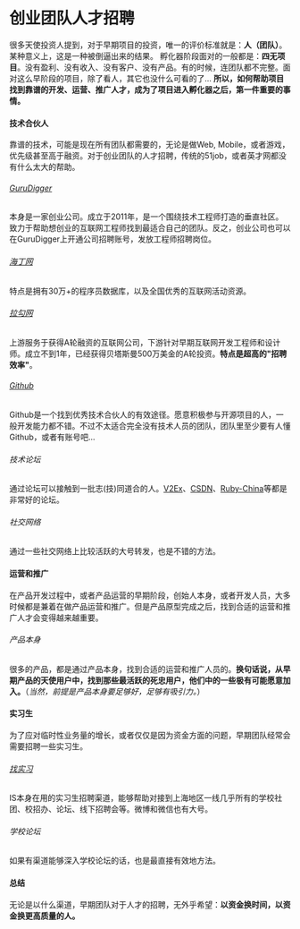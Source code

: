 # 创业团队人才招聘

很多天使投资人提到，对于早期项目的投资，唯一的评价标准就是：**人（团队）**。某种意义上，这是一种被倒逼出来的结果。
孵化器阶段面对的一般都是：**四无项目**。没有盈利、没有收入、没有客户、没有产品。有的时候，连团队都不完整。面对这么早阶段的项目，除了看人，其它也没什么可看的了...
**所以，如何帮助项目找到靠谱的开发、运营、推广人才，成为了项目进入孵化器之后，第一件重要的事情。**

#### 技术合伙人
靠谱的技术，可能是现在所有团队都需要的，无论是做Web, Mobile，或者游戏，优先级甚至高于融资。对于创业团队的人才招聘，传统的51job，或者英才网都没有什么太大的帮助。

###### [GuruDigger](www.gurudigger.com)
本身是一家创业公司。成立于2011年，是一个围绕技术工程师打造的垂直社区。致力于帮助想创业的互联网工程师找到最适合自己的团队。反之，创业公司也可以在GuruDigger上开通公司招聘账号，发放工程师招聘岗位。

###### [海丁网](http://www.headin.cn/)
特点是拥有30万+的程序员数据库，以及全国优秀的互联网活动资源。

###### [拉勾网](http://www.lagou.com/)
上游服务于获得A轮融资的互联网公司，下游针对早期互联网开发工程师和设计师。成立不到1年，已经获得贝塔斯曼500万美金的A轮投资。**特点是超高的"招聘效率"**。

###### [Github](www.github.com)
Github是一个找到优秀技术合伙人的有效途径。愿意积极参与开源项目的人，一般开发能力都不错。不过不太适合完全没有技术人员的团队，团队里至少要有人懂Github，或者有账号吧...

###### 技术论坛
通过论坛可以接触到一批志(技)同道合的人。[V2Ex](v2ex.com)、[CSDN](http://www.csdn.net/)、[Ruby-China](http://ruby-china.org/)等都是非常好的论坛。

###### 社交网络
通过一些社交网络上比较活跃的大号转发，也是不错的方法。

#### 运营和推广
在产品开发过程中，或者产品运营的早期阶段，创始人本身，或者开发人员，大多时候都是兼着在做产品运营和推广。但是产品原型完成之后，找到合适的运营和推广人才会变得越来越重要。

###### 产品本身
很多的产品，都是通过产品本身，找到合适的运营和推广人员的。**换句话说，从早期产品的天使用户中，找到那些最活跃的死忠用户，他们中的一些极有可能愿意加入。**（*当然，前提是产品本身要足够好，足够有吸引力。*）

#### 实习生
为了应对临时性业务量的增长，或者仅仅是因为资金方面的问题，早期团队经常会需要招聘一些实习生。

###### [找实习](http://www.zhaoshixi.com/)
IS本身在用的实习生招聘渠道，能够帮助对接到上海地区一线几乎所有的学校社团、校招办、论坛、线下招聘会等。微博和微信也有大号。

###### 学校论坛
如果有渠道能够深入学校论坛的话，也是最直接有效地方法。

#### 总结
无论是以什么渠道，早期团队对于人才的招聘，无外乎希望：**以资金换时间，以资金换更高质量的人。**
